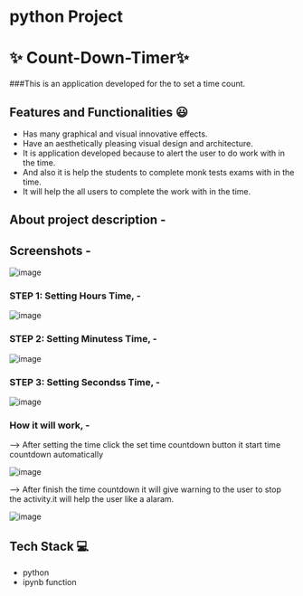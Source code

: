 # python Project
# ✨ Count-Down-Timer✨

###This is an application developed for the to set a time count.


## Features and Functionalities 😃

- Has many graphical and visual innovative effects.
- Have an aesthetically pleasing visual design and architecture.
- It is application developed because to alert the user to do work with in the time.
- And also it is help the students to complete monk tests exams with in the time. 
- It will help the all users to complete the work with in the time. 

## About project description -
   

## Screenshots -

![image](https://user-images.githubusercontent.com/108206047/183286133-26cbd435-7a71-4477-969d-8eb32d5f3778.png)


### STEP 1: Setting Hours Time, -

![image](https://user-images.githubusercontent.com/108206047/183286161-74426966-6248-4723-ad0b-6d1e00a044ec.png)
 
 
### STEP 2: Setting Minutess Time, -

![image](https://user-images.githubusercontent.com/108206047/183286244-da81c86f-36fe-4540-9ae7-b6e3754a8b35.png)


### STEP 3: Setting Secondss Time, -

![image](https://user-images.githubusercontent.com/108206047/183286256-5e6d17eb-1eb0-4fa6-b965-0980bf0b8617.png)


### How it will work, -

 --> After setting the time click the set time countdown button it start time countdown automatically

![image](https://user-images.githubusercontent.com/108206047/175860439-3e708e6e-e8d1-42ad-b1b2-c55aa65fa302.png)

--> After finish the time countdown it will give warning to the user to stop the activity.it will help the user like a alaram.

![image](https://user-images.githubusercontent.com/108206047/183286498-d303d1a5-887d-4bb9-b229-3e7262db3805.png)


## Tech Stack 💻
- python
- ipynb function
